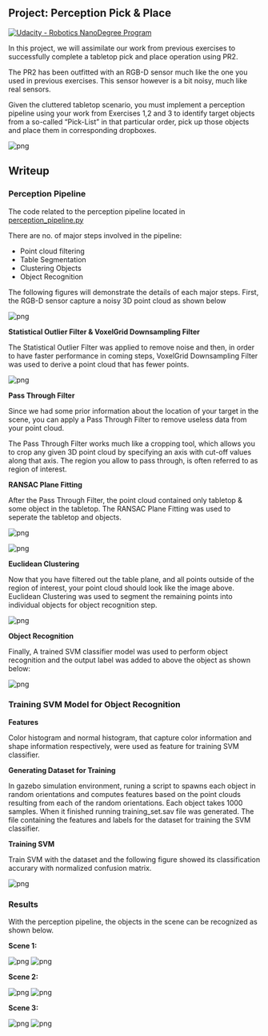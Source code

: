 ﻿## Project: Perception Pick & Place
[![Udacity - Robotics NanoDegree Program](https://s3-us-west-1.amazonaws.com/udacity-robotics/Extra+Images/RoboND_flag.png)](https://www.udacity.com/robotics)

In this project, we will assimilate our work from previous exercises to successfully complete a tabletop pick and place operation using PR2.

The PR2 has been outfitted with an RGB-D sensor much like the one you used in previous exercises. This sensor however is a bit noisy, much like real sensors.

Given the cluttered tabletop scenario, you must implement a perception pipeline using your work from Exercises 1,2 and 3 to identify target objects from a so-called “Pick-List” in that particular order, pick up those objects and place them in corresponding dropboxes.

![png](./writeup_images/demo_2.png)

## Writeup

### Perception Pipeline

The code related to the perception pipeline located in [perception_pipeline.py](https://github.com/samuelpfchoi/RoboND-P3-Perception-Project/blob/master/pr2_robot/scripts/perception_pipeline.py)

There are no. of major steps involved in the pipeline:
* Point cloud filtering
* Table Segmentation
* Clustering Objects
* Object Recognition

The following figures will demonstrate the details of each major steps. First, the RGB-D sensor capture a noisy 3D point cloud as shown below

![png](./writeup_images/output_step_0.PNG)

**Statistical Outlier Filter &  VoxelGrid Downsampling Filter**

The Statistical Outlier Filter was applied to remove noise and then, in order to have faster performance in coming steps, VoxelGrid Downsampling Filter was used to derive a point cloud that has fewer points.

![png](./writeup_images/output_step_1.PNG)

**Pass Through Filter**

Since we had some prior information about the location of your target in the scene, you can apply a Pass Through Filter to remove useless data from your point cloud.

The Pass Through Filter works much like a cropping tool, which allows you to crop any given 3D point cloud by specifying an axis with cut-off values along that axis. The region you allow to pass through, is often referred to as region of interest.

**RANSAC Plane Fitting**

After the Pass Through Filter, the point cloud contained only tabletop & some object in the tabletop. The RANSAC Plane Fitting was used to seperate the tabletop and objects.

![png](./writeup_images/output_step_2_1.PNG)

![png](./writeup_images/output_step_2_2.PNG)

**Euclidean Clustering**

Now that you have filtered out the table plane, and all points outside of the region of interest, your point cloud should look like the image above. Euclidean Clustering was used to segment the remaining points into individual objects for object recognition step.

![png](./writeup_images/output_step_3.PNG)

**Object Recognition**

Finally, A trained SVM classifier model was used to perform object recognition and the output label was added to above the object as shown below:

![png](./writeup_images/output_step_4.PNG)

### Training SVM Model for Object Recognition

**Features**

Color histogram and normal histogram, that capture color information and shape information respectively, were used as feature for training SVM classifier.

**Generating Dataset for Training**

In gazebo simulation environment, runing a script to spawns each object in random orientations and computes features based on the point clouds resulting from each of the random orientations. Each object takes 1000 samples. When it finished running training_set.sav file was generated. The file containing the features and labels for the dataset for training the SVM classifier.

**Training SVM**

Train SVM with the dataset and the following figure showed its classification accurary with normalized confusion matrix.

![png](./writeup_images/figure_2.png)

### Results

With the perception pipeline, the objects in the scene can be recognized as shown below.

**Scene 1:**

![png](./writeup_images/output_result_1_1.PNG)
![png](./writeup_images/output_result_1_2.PNG)

**Scene 2:**

![png](./writeup_images/output_result_2_1.PNG)
![png](./writeup_images/output_result_2_2.PNG)

**Scene 3:**

![png](./writeup_images/output_result_3_1.PNG)
![png](./writeup_images/output_result_3_2.PNG)
 

